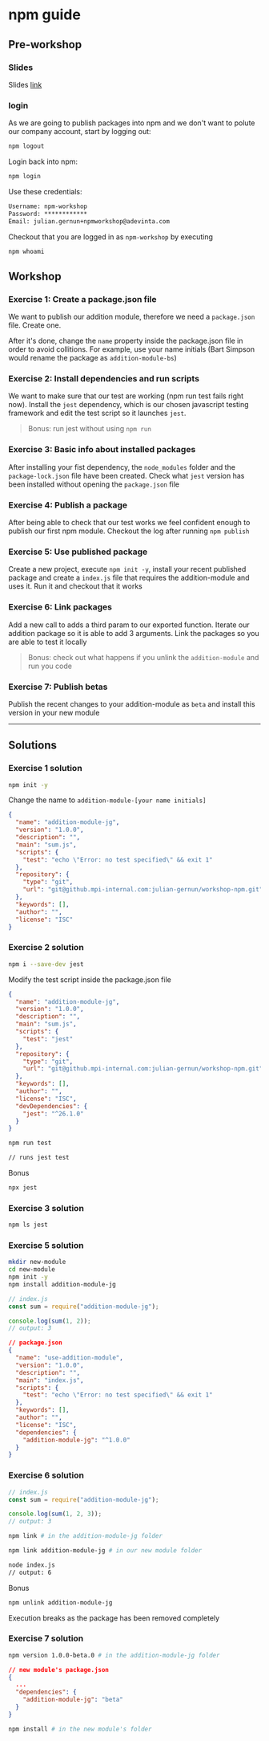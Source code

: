 # npm guide

## Pre-workshop

### Slides

Slides [link](https://docs.google.com/presentation/d/1AhJSteary5P33iyeBB_N0aGgtBPhvH7vPB6emWlkCB8/edit?usp=sharing)

### login

As we are going to publish packages into npm and we don't want to polute our company account, start by logging out:

```sh
npm logout
```

Login back into npm:

```sh
npm login
```

Use these credentials:

```txt
Username: npm-workshop
Password: ************
Email: julian.gernun+npmworkshop@adevinta.com
```

Checkout that you are logged in as `npm-workshop` by executing

```sh
npm whoami
```

## Workshop

### Exercise 1: Create a package.json file

We want to publish our addition module, therefore we need a `package.json` file. Create one.

After it's done, change the `name` property inside the package.json file in order to avoid collitions. For example, use your name initials (Bart Simpson would rename the package as `addition-module-bs`)

### Exercise 2: Install dependencies and run scripts

We want to make sure that our test are working (npm run test fails right now). Install the `jest` dependency, which is our chosen javascript testing framework and edit the test script so it launches `jest`.

> Bonus: run jest without using `npm run`

### Exercise 3: Basic info about installed packages

After installing your fist dependency, the `node_modules` folder and the `package-lock.json` file have been created. Check what `jest` version has been installed without opening the `package.json` file

### Exercise 4: Publish a package

After being able to check that our test works we feel confident enough to publish our first npm module. Checkout the log after running `npm publish`

### Exercise 5: Use published package

Create a new project, execute `npm init -y`, install your recent published package and create a `index.js` file that requires the addition-module and uses it. Run it and checkout that it works

### Exercise 6: Link packages

Add a new call to adds a third param to our exported function. Iterate our addition package so it is able to add 3 arguments. Link the packages so you are able to test it locally

> Bonus: check out what happens if you unlink the `addition-module` and run you code

### Exercise 7: Publish betas

Publish the recent changes to your addition-module as `beta` and install this version in your new module

---

## Solutions

### Exercise 1 solution

```sh
npm init -y
```

Change the name to `addition-module-[your name initials]`

```json
{
  "name": "addition-module-jg",
  "version": "1.0.0",
  "description": "",
  "main": "sum.js",
  "scripts": {
    "test": "echo \"Error: no test specified\" && exit 1"
  },
  "repository": {
    "type": "git",
    "url": "git@github.mpi-internal.com:julian-gernun/workshop-npm.git"
  },
  "keywords": [],
  "author": "",
  "license": "ISC"
}
```

### Exercise 2 solution

```sh
npm i --save-dev jest
```

Modify the test script inside the package.json file

```json
{
  "name": "addition-module-jg",
  "version": "1.0.0",
  "description": "",
  "main": "sum.js",
  "scripts": {
    "test": "jest"
  },
  "repository": {
    "type": "git",
    "url": "git@github.mpi-internal.com:julian-gernun/workshop-npm.git"
  },
  "keywords": [],
  "author": "",
  "license": "ISC",
  "devDependencies": {
    "jest": "^26.1.0"
  }
}
```

```sh
npm run test

// runs jest test
```

Bonus

```sh
npx jest
```

### Exercise 3 solution

```sh
npm ls jest
```

### Exercise 5 solution

```sh
mkdir new-module
cd new-module
npm init -y
npm install addition-module-jg
```

```javascript
// index.js
const sum = require("addition-module-jg");

console.log(sum(1, 2));
// output: 3
```

```json
// package.json
{
  "name": "use-addition-module",
  "version": "1.0.0",
  "description": "",
  "main": "index.js",
  "scripts": {
    "test": "echo \"Error: no test specified\" && exit 1"
  },
  "keywords": [],
  "author": "",
  "license": "ISC",
  "dependencies": {
    "addition-module-jg": "^1.0.0"
  }
}
```

### Exercise 6 solution

```javascript
// index.js
const sum = require("addition-module-jg");

console.log(sum(1, 2, 3));
// output: 3
```

```sh
npm link # in the addition-module-jg folder
```

```sh
npm link addition-module-jg # in our new module folder
```

```sh
node index.js
// output: 6
```

Bonus

```sh
npm unlink addition-module-jg
```

Execution breaks as the package has been removed completely

### Exercise 7 solution

```sh
npm version 1.0.0-beta.0 # in the addition-module-jg folder
```

```json
// new module's package.json
{
  ...
  "dependencies": {
    "addition-module-jg": "beta"
  }
}
```

```sh
npm install # in the new module's folder
```
